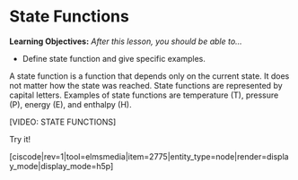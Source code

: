 # State Functions

**Learning Objectives:** _After this lesson, you should be able to…_

* Define state function and give specific examples.


A state function is a function that depends only on the current state.  It does not matter how the state was reached.  State functions are represented by capital letters.  Examples of state functions are temperature (T), pressure (P), energy (E), and enthalpy (H).

[VIDEO: STATE FUNCTIONS]

Try it!

[ciscode|rev=1|tool=elmsmedia|item=2775|entity_type=node|render=display_mode|display_mode=h5p]